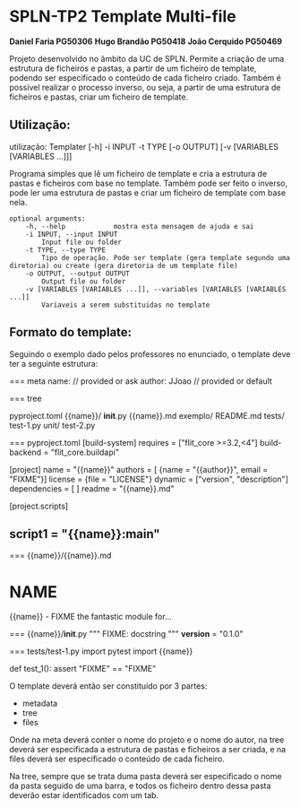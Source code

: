 # SPLN-TP2 Template Multi-file

**Daniel Faria PG50306**
**Hugo Brandão PG50418**
**João Cerquido PG50469**

Projeto desenvolvido no âmbito da UC de SPLN.
Permite a criação de uma estrutura de ficheiros e pastas, a partir de um ficheiro de template, podendo ser especificado o conteúdo de cada ficheiro criado.
Também é possível realizar o processo inverso, ou seja, a partir de uma estrutura de ficheiros e pastas, criar um ficheiro de template.

## Utilização:
utilização: Templater [-h] -i INPUT -t TYPE [-o OUTPUT] [-v [VARIABLES [VARIABLES ...]]]

Programa simples que lê um ficheiro de template e cria a estrutura de pastas e ficheiros com base no template. Também
pode ser feito o inverso, pode ler uma estrutura de pastas e criar um ficheiro de template com base nela.

    optional arguments:
        -h, --help            mostra esta mensagem de ajuda e sai
        -i INPUT, --input INPUT
            Input file ou folder
        -t TYPE, --type TYPE  
            Tipo de operação. Pode ser template (gera template segundo uma diretoria) ou create (gera diretoria de um template file)
        -o OUTPUT, --output OUTPUT
            Output file ou folder
        -v [VARIABLES [VARIABLES ...]], --variables [VARIABLES [VARIABLES ...]]
            Variaveis a serem substituidas no template


## Formato do template:
Seguindo o exemplo dado pelos professores no enunciado, o template deve ter a seguinte estrutura:

=== meta
name:             // provided or ask
author: JJoao     // provided or default

=== tree

pyproject.toml
{{name}}/
    __init__.py
    {{name}}.md
exemplo/
README.md
tests/
    test-1.py
    unit/
        test-2.py

=== pyproject.toml
[build-system]
requires = ["flit_core >=3.2,<4"]
build-backend = "flit_core.buildapi"

[project]
name = "{{name}}"
authors = [ {name = "{{author}}", email = "FIXME"}]
license = {file = "LICENSE"}
dynamic = ["version", "description"]
dependencies = [ ]
readme = "{{name}}.md"

[project.scripts]
## script1 = "{{name}}:main"

=== {{name}}/{{name}}.md

# NAME

{{name}} - FIXME the fantastic module for...

=== {{name}}/__init__.py
""" FIXME: docstring """
__version__ = "0.1.0"

=== tests/test-1.py
import pytest
import {{name}} 

def test_1():
    assert "FIXME" == "FIXME"

O template deverá então ser constituído por 3 partes:
- metadata
- tree
- files

Onde na meta deverá conter o nome do projeto e o nome do autor, na tree deverá ser especificada a estrutura de pastas e ficheiros a ser criada, e na files deverá ser especificado o conteúdo de cada ficheiro.

Na tree, sempre que se trata duma pasta deverá ser especificado o nome da pasta seguido de uma barra, e todos os ficheiro dentro dessa pasta deverão estar identificados com um tab.